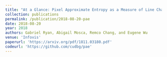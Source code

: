 ```yaml
---
title: "At a Glance: Pixel Approximate Entropy as a Measure of Line Chart Complexity"
collection: publications
permalink: /publication/2018-08-20-pae
date: 2018-08-20
year: 2018
authors: Gabriel Ryan, Abigail Mosca, Remco Chang, and Eugene Wu
venue: 'Infovis'
paperurl: 'https://arxiv.org/pdf/1811.03180.pdf'
codeurl: 'https://github.com/cudbg/pae'
---
```

